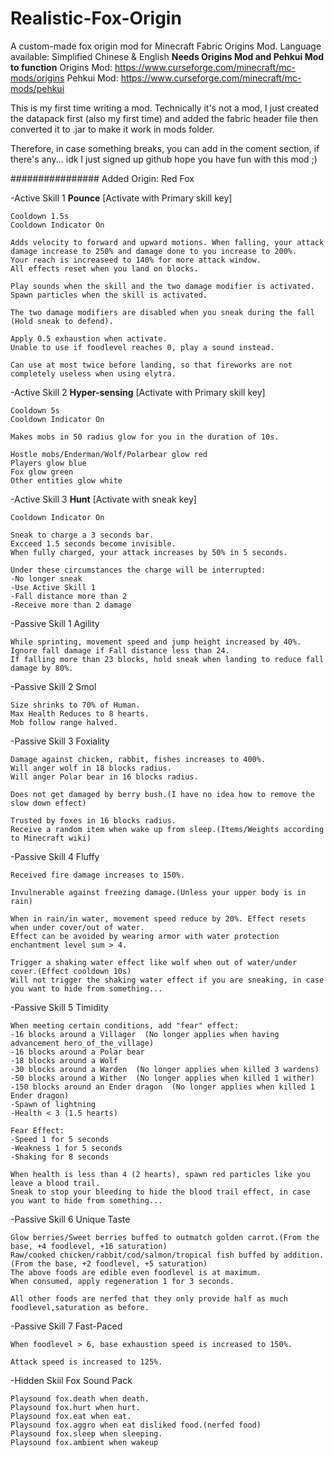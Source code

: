 # Realistic-Fox-Origin
A custom-made fox origin mod for Minecraft Fabric Origins Mod.
Language available: Simplified Chinese & English
**Needs Origins Mod and Pehkui Mod to function**
Origins Mod: https://www.curseforge.com/minecraft/mc-mods/origins
Pehkui Mod: https://www.curseforge.com/minecraft/mc-mods/pehkui

This is my first time writing a mod.
Technically it's not a mod, I just created the datapack first (also my first time) and added the fabric header file then converted it to .jar to make it work in mods folder.

Therefore, in case something breaks, you can add in the coment section, if there's any...
idk I just signed up github
hope you have fun with this mod ;)

################
Added Origin:
Red Fox

-Active Skill 1
	**Pounce**
	[Activate with Primary skill key]
    
	Cooldown 1.5s
	Cooldown Indicator On

	Adds velocity to forward and upward motions. When falling, your attack damage increase to 250% and damage done to you increase to 200%.
	Your reach is increaseed to 140% for more attack window.
	All effects reset when you land on blocks.
    
	Play sounds when the skill and the two damage modifier is activated.
	Spawn particles when the skill is activated.
    
	The two damage modifiers are disabled when you sneak during the fall (Hold sneak to defend).

	Apply 0.5 exhaustion when activate.
	Unable to use if foodlevel reaches 0, play a sound instead.

	Can use at most twice before landing, so that fireworks are not completely useless when using elytra.

-Active Skill 2
	**Hyper-sensing**
	[Activate with Primary skill key]

	Cooldown 5s
	Cooldown Indicator On

	Makes mobs in 50 radius glow for you in the duration of 10s.

	Hostle mobs/Enderman/Wolf/Polarbear glow red
	Players glow blue
	Fox glow green
	Other entities glow white

-Active Skill 3
	**Hunt**
	[Activate with sneak key]

	Cooldown Indicator On

	Sneak to charge a 3 seconds bar.
	Excceed 1.5 seconds become invisible.
	When fully charged, your attack increases by 50% in 5 seconds.

	Under these circumstances the charge will be interrupted:
	-No longer sneak
	-Use Active Skill 1
	-Fall distance more than 2
	-Receive more than 2 damage
    

-Passive Skill 1
	Agility

	While sprinting, movement speed and jump height increased by 40%.
	Ignore fall damage if Fall distance less than 24.
	If falling more than 23 blocks, hold sneak when landing to reduce fall damage by 80%.

-Passive Skill 2
	Smol

	Size shrinks to 70% of Human.
	Max Health Reduces to 8 hearts.
	Mob follow range halved.

-Passive Skill 3
	Foxiality

	Damage against chicken, rabbit, fishes increases to 400%.
	Will anger wolf in 18 blocks radius.
	Will anger Polar bear in 16 blocks radius.

	Does not get damaged by berry bush.(I have no idea how to remove the slow down effect)
    
	Trusted by foxes in 16 blocks radius.
	Receive a random item when wake up from sleep.(Items/Weights according to Minecraft wiki)

-Passive Skill 4
	Fluffy

	Received fire damage increases to 150%.
	
	Invulnerable against freezing damage.(Unless your upper body is in rain)
	
	When in rain/in water, movement speed reduce by 20%. Effect resets when under cover/out of water.
	Effect can be avoided by wearing armor with water protection enchantment level sum > 4.

	Trigger a shaking water effect like wolf when out of water/under cover.(Effect cooldown 10s)
	Will not trigger the shaking water effect if you are sneaking, in case you want to hide from something...

-Passive Skill 5
	Timidity

	When meeting certain conditions, add "fear" effect:
	-16 blocks around a Villager  (No longer applies when having advancement hero_of_the_village)
	-16 blocks around a Polar bear
	-18 blocks around a Wolf
	-30 blocks around a Warden  (No longer applies when killed 3 wardens)
	-50 blocks around a Wither  (No longer applies when killed 1 wither)
	-150 blocks around an Ender dragon  (No longer applies when killed 1 Ender dragon)
	-Spawn of lightning
	-Health < 3 (1.5 hearts)

	Fear Effect:
	-Speed 1 for 5 seconds
	-Weakness 1 for 5 seconds
	-Shaking for 8 seconds

	When health is less than 4 (2 hearts), spawn red particles like you leave a blood trail.
	Sneak to stop your bleeding to hide the blood trail effect, in case you want to hide from something...

-Passive Skill 6
	Unique Taste

	Glow berries/Sweet berries buffed to outmatch golden carrot.(From the base, +4 foodlevel, +16 saturation)
	Raw/cooked chicken/rabbit/cod/salmon/tropical fish buffed by addition.(From the base, +2 foodlevel, +5 saturation)
	The above foods are edible even foodlevel is at maximum.
	When consumed, apply regeneration 1 for 3 seconds.

	All other foods are nerfed that they only provide half as much foodlevel,saturation as before.
 
-Passive Skill 7
	Fast-Paced

	When foodlevel > 6, base exhaustion speed is increased to 150%.

	Attack speed is increased to 125%.

-Hidden Skiil
	Fox Sound Pack

	Playsound fox.death when death.
	Playsound fox.hurt when hurt.
	Playsound fox.eat when eat.
	Playsound fox.aggro when eat disliked food.(nerfed food)
	Playsound fox.sleep when sleeping.
	Playsound fox.ambient when wakeup
